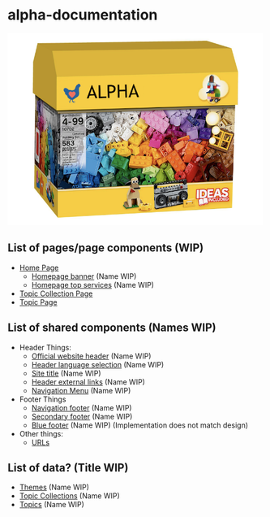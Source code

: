 # alpha-documentation

![Box](chickenblock.png)

## List of pages/page components (WIP)

- [Home Page](home_page.md)
  - [Homepage banner](homepage_banner.md) (Name WIP)
  - [Homepage top services](homepage_top_services.md) (Name WIP)
- [Topic Collection Page](topic_collection_page.md)
- [Topic Page](topic_page.md)

## List of shared components (Names WIP)

- Header Things:
  - [Official website header](official_website_header.md) (Name WIP)
  - [Header language selection](header_language_selection.md) (Name WIP)
  - [Site title](site_title.md) (Name WIP)
  - [Header external links](header_external_links.md) (Name WIP)
  - [Navigation Menu](navigation_menu.md) (Name WIP)
- Footer Things
  - [Navigation footer](navigation_footer.md) (Name WIP)
  - [Secondary footer](secondary_footer.md) (Name WIP)
  - [Blue footer](blue_footer.md) (Name WIP) (Implementation does not match design)
- Other things:
  - [URLs](urls.md)

## List of data? (Title WIP)

- [Themes](themes.md) (Name WIP)
- [Topic Collections](topic_collections.md) (Name WIP)
- [Topics](topics.md) (Name WIP)
